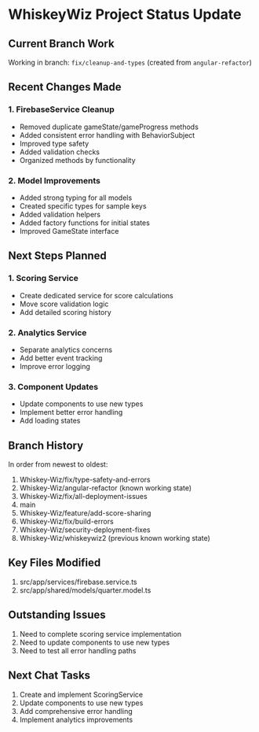 # WhiskeyWiz Project Status Update

## Current Branch Work
Working in branch: `fix/cleanup-and-types` (created from `angular-refactor`)

## Recent Changes Made

### 1. FirebaseService Cleanup
- Removed duplicate gameState/gameProgress methods
- Added consistent error handling with BehaviorSubject
- Improved type safety
- Added validation checks
- Organized methods by functionality

### 2. Model Improvements
- Added strong typing for all models
- Created specific types for sample keys
- Added validation helpers
- Added factory functions for initial states
- Improved GameState interface

## Next Steps Planned

### 1. Scoring Service
- Create dedicated service for score calculations
- Move score validation logic
- Add detailed scoring history

### 2. Analytics Service
- Separate analytics concerns
- Add better event tracking
- Improve error logging

### 3. Component Updates
- Update components to use new types
- Implement better error handling
- Add loading states

## Branch History
In order from newest to oldest:
1. Whiskey-Wiz/fix/type-safety-and-errors
2. Whiskey-Wiz/angular-refactor (known working state)
3. Whiskey-Wiz/fix/all-deployment-issues
4. main
5. Whiskey-Wiz/feature/add-score-sharing
6. Whiskey-Wiz/fix/build-errors
7. Whiskey-Wiz/security-deployment-fixes
8. Whiskey-Wiz/whiskeywiz2 (previous known working state)

## Key Files Modified
1. src/app/services/firebase.service.ts
2. src/app/shared/models/quarter.model.ts

## Outstanding Issues
1. Need to complete scoring service implementation
2. Need to update components to use new types
3. Need to test all error handling paths

## Next Chat Tasks
1. Create and implement ScoringService
2. Update components to use new types
3. Add comprehensive error handling
4. Implement analytics improvements